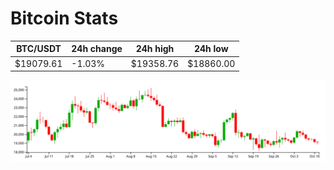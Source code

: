 # Bitcoin Stats

BTC/USDT|24h change|24h high|24h low|
|---|---|---|---|
|$19079.61|-1.03%|$19358.76|$18860.00|

<img src="./chart.svg">
